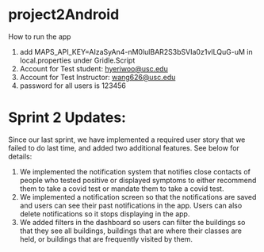 # project2Android

How to run the app

1. add MAPS_API_KEY=AIzaSyAn4-nM0lulBAR2S3bSVIa0z1vILQuG-uM in local.properties under Gridle.Script
2. Account for Test student: hyeriwoo@usc.edu
3. Account for Test Instructor: wang626@usc.edu 
4. password for all users is 123456


# Sprint 2 Updates:
Since our last sprint, we have implemented a required user story that we failed to do last time, and added two additional features. See below for details:
1. We implemented the notification system that notifies close contacts of people who tested positive or displayed symptoms to either recommend them to take a covid test or mandate them to take a covid test. 
2. We implemented a notification screen so that the notifications are saved and users can see their past notifications in the app. Users can also delete notifications so it stops displaying in the app. 
3. We added filters in the dashboard so users can filter the buildings so that they see all buildings, buildings that are where their classes are held, or buildings that are frequently visited by them.
